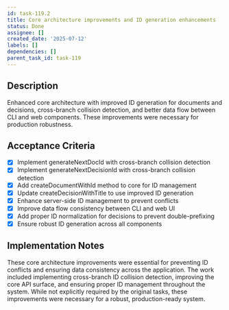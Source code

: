 ```yaml
---
id: task-119.2
title: Core architecture improvements and ID generation enhancements
status: Done
assignee: []
created_date: '2025-07-12'
labels: []
dependencies: []
parent_task_id: task-119
---
```


## Description

Enhanced core architecture with improved ID generation for documents and decisions, cross-branch collision detection, and better data flow between CLI and web components. These improvements were necessary for production robustness.

## Acceptance Criteria

- [x] Implement generateNextDocId with cross-branch collision detection
- [x] Implement generateNextDecisionId with cross-branch collision detection
- [x] Add createDocumentWithId method to core for ID management
- [x] Update createDecisionWithTitle to use improved ID generation
- [x] Enhance server-side ID management to prevent conflicts
- [x] Improve data flow consistency between CLI and web UI
- [x] Add proper ID normalization for decisions to prevent double-prefixing
- [x] Ensure robust ID generation across all components

## Implementation Notes

These core architecture improvements were essential for preventing ID conflicts and ensuring data consistency across the application. The work included implementing cross-branch ID collision detection, improving the core API surface, and ensuring proper ID management throughout the system. While not explicitly required by the original tasks, these improvements were necessary for a robust, production-ready system.
